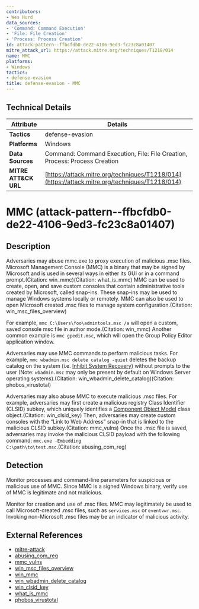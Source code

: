 ```yaml
---
contributors:
- Wes Hurd
data_sources:
- 'Command: Command Execution'
- 'File: File Creation'
- 'Process: Process Creation'
id: attack-pattern--ffbcfdb0-de22-4106-9ed3-fc23c8a01407
mitre_attack_url: https://attack.mitre.org/techniques/T1218/014
name: MMC
platforms:
- Windows
tactics:
- defense-evasion
title: defense-evasion - MMC
---
```


## Technical Details

| Attribute | Details |
|-----------|----------|
| **Tactics** | defense-evasion |
| **Platforms** | Windows |
| **Data Sources** | Command: Command Execution, File: File Creation, Process: Process Creation |
| **MITRE ATT&CK URL** | [https://attack.mitre.org/techniques/T1218/014](https://attack.mitre.org/techniques/T1218/014) |

# MMC (attack-pattern--ffbcfdb0-de22-4106-9ed3-fc23c8a01407)

## Description
Adversaries may abuse mmc.exe to proxy execution of malicious .msc files. Microsoft Management Console (MMC) is a binary that may be signed by Microsoft and is used in several ways in either its GUI or in a command prompt.(Citation: win_mmc)(Citation: what_is_mmc) MMC can be used to create, open, and save custom consoles that contain administrative tools created by Microsoft, called snap-ins. These snap-ins may be used to manage Windows systems locally or remotely. MMC can also be used to open Microsoft created .msc files to manage system configuration.(Citation: win_msc_files_overview)

For example, <code>mmc C:\Users\foo\admintools.msc /a</code> will open a custom, saved console msc file in author mode.(Citation: win_mmc) Another common example is <code>mmc gpedit.msc</code>, which will open the Group Policy Editor application window. 

Adversaries may use MMC commands to perform malicious tasks. For example, <code>mmc wbadmin.msc delete catalog -quiet</code> deletes the backup catalog on the system (i.e. [Inhibit System Recovery](https://attack.mitre.org/techniques/T1490)) without prompts to the user (Note: <code>wbadmin.msc</code> may only be present by default on Windows Server operating systems).(Citation: win_wbadmin_delete_catalog)(Citation: phobos_virustotal)

Adversaries may also abuse MMC to execute malicious .msc files. For example, adversaries may first create a malicious registry Class Identifier (CLSID) subkey, which uniquely identifies a [Component Object Model](https://attack.mitre.org/techniques/T1559/001) class object.(Citation: win_clsid_key) Then, adversaries may create custom consoles with the “Link to Web Address” snap-in that is linked to the malicious CLSID subkey.(Citation: mmc_vulns) Once the .msc file is saved, adversaries may invoke the malicious CLSID payload with the following command: <code>mmc.exe -Embedding C:\path\to\test.msc</code>.(Citation: abusing_com_reg)

## Detection
Monitor processes and command-line parameters for suspicious or malicious use of MMC. Since MMC is a signed Windows binary, verify use of MMC is legitimate and not malicious. 

Monitor for creation and use of .msc files. MMC may legitimately be used to call Microsoft-created .msc files, such as <code>services.msc</code> or <code>eventvwr.msc</code>. Invoking non-Microsoft .msc files may be an indicator of malicious activity. 

## External References
- [mitre-attack](https://attack.mitre.org/techniques/T1218/014)
- [abusing_com_reg](https://bohops.com/2018/08/18/abusing-the-com-registry-structure-part-2-loading-techniques-for-evasion-and-persistence/)
- [mmc_vulns](https://research.checkpoint.com/2019/microsoft-management-console-mmc-vulnerabilities/)
- [win_msc_files_overview](https://www.ghacks.net/2017/06/10/windows-msc-files-overview/)
- [win_mmc](https://docs.microsoft.com/en-us/windows-server/administration/windows-commands/mmc)
- [win_wbadmin_delete_catalog](https://docs.microsoft.com/en-us/windows-server/administration/windows-commands/wbadmin-delete-catalog)
- [win_clsid_key](https://docs.microsoft.com/en-us/windows/win32/com/clsid-key-hklm)
- [what_is_mmc](https://docs.microsoft.com/en-us/troubleshoot/windows-server/system-management-components/what-is-microsoft-management-console)
- [phobos_virustotal](https://www.virustotal.com/gui/file/0b4c743246478a6a8c9fa3ff8e04f297507c2f0ea5d61a1284fe65387d172f81/detection)
